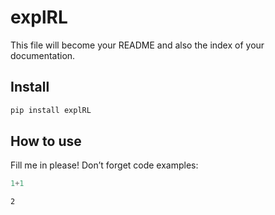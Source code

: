 # explRL


<!-- WARNING: THIS FILE WAS AUTOGENERATED! DO NOT EDIT! -->

This file will become your README and also the index of your
documentation.

## Install

``` sh
pip install explRL
```

## How to use

Fill me in please! Don’t forget code examples:

``` python
1+1
```

    2
